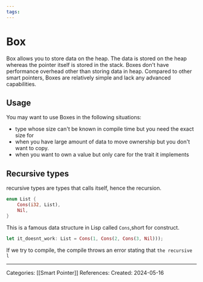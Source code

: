 ```yaml
---
tags:
---
```

# Box
Box allows you to store data on the heap. The data is stored on the heap whereas the pointer itself is stored in the stack. Boxes don't have performance overhead other than storing data in heap. Compared to other smart pointers, Boxes are relatively simple and lack any advanced capabilities.

## Usage
You may want to use Boxes in the following situations:
- type whose size can't be known in compile time but you need the exact size for
- when you have large amount of data to move ownership but you don't want to copy.
- when you want to own a value but only care for the trait it implements

## Recursive types
recursive types are types that calls itself, hence the recursion.
``` rust
enum List {
	Cons(i32, List),
	Nil,
}
```
This is a famous data structure in Lisp called ```Cons```,short for construct. 
``` rust
let it_doesnt_work: List = Cons(1, Cons(2, Cons(3, Nil)));
```
If we try to compile, the compile throws an error stating that ```the recursive l```




---
Categories: [[Smart Pointer]]
References:
Created: 2024-05-16
